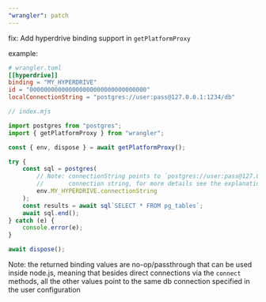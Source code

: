 ```yaml
---
"wrangler": patch
---
```


fix: Add hyperdrive binding support in `getPlatformProxy`

example:

```toml
# wrangler.toml
[[hyperdrive]]
binding = "MY_HYPERDRIVE"
id = "000000000000000000000000000000000"
localConnectionString = "postgres://user:pass@127.0.0.1:1234/db"
```

```js
// index.mjs

import postgres from "postgres";
import { getPlatformProxy } from "wrangler";

const { env, dispose } = await getPlatformProxy();

try {
	const sql = postgres(
		// Note: connectionString points to `postgres://user:pass@127.0.0.1:1234/db` not to the actual hyperdrive
		//       connection string, for more details see the explanation below
		env.MY_HYPERDRIVE.connectionString
	);
	const results = await sql`SELECT * FROM pg_tables`;
	await sql.end();
} catch (e) {
	console.error(e);
}

await dispose();
```

Note: the returned binding values are no-op/passthrough that can be used inside node.js, meaning
that besides direct connections via the `connect` methods, all the other values point to the
same db connection specified in the user configuration
